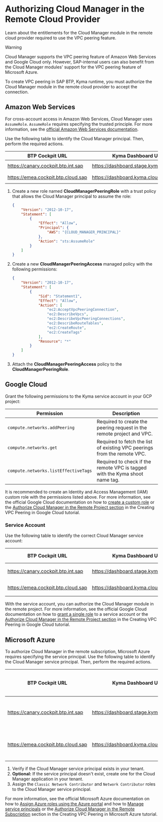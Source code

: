 # Authorizing Cloud Manager in the Remote Cloud Provider

Learn about the entitlements for the Cloud Manager module in the remote cloud provider required to use the VPC peering feature.

> [!WARNING]
> Cloud Manager supports the VPC peering feature of Amazon Web Services and Google Cloud only.
> However, SAP-internal users can also benefit from the Cloud Manager modules' support for the VPC peering feature of Microsoft Azure.

To create VPC peering in SAP BTP, Kyma runtime, you must authorize the Cloud Manager module in the remote cloud provider to accept the connection.

## Amazon Web Services

For cross-account access in Amazon Web Services, Cloud Manager uses `AssumeRole`. `AssumeRole` requires specifying the trusted principle. For more information, see the [official Amazon Web Services documentation](https://awscli.amazonaws.com/v2/documentation/api/latest/reference/sts/assume-role.html).

Use the following table to identify the Cloud Manager principal. Then, perform the required actions.

| BTP Cockpit URL                    | Kyma Dashboard URL                     | Cloud Manager Principal                                      |
|------------------------------------|----------------------------------------|--------------------------------------------------------------|
| https://canary.cockpit.btp.int.sap | https://dashboard.stage.kyma.cloud.sap | `arn:aws:iam::194230256199:user/cloud-manager-peering-stage` |
| https://emea.cockpit.btp.cloud.sap | https://dashboard.kyma.cloud.sap       | `arn:aws:iam::194230256199:user/cloud-manager-peering-prod`  |
<!-- The stage landscape is visible only in the Internal DRAFT version of Help Portal docs. The stage landscape is not part of the Cloud Production version of Help Portal docs -->

1. Create a new role named **CloudManagerPeeringRole** with a trust policy that allows the Cloud Manager principal to assume the role:

    ```json
    {
        "Version": "2012-10-17",
        "Statement": [
            {
                "Effect": "Allow",
                "Principal": {
                    "AWS": "{CLOUD_MANAGER_PRINCIPAL}"
                },
                "Action": "sts:AssumeRole"
            }
        ]
    }

    ```

2. Create a new **CloudManagerPeeringAccess** managed policy with the following permissions:

    ```json
    {
        "Version": "2012-10-17",
        "Statement": [
            {
                "Sid": "Statement1",
                "Effect": "Allow",
                "Action": [
                    "ec2:AcceptVpcPeeringConnection",
                    "ec2:DescribeVpcs",
                    "ec2:DescribeVpcPeeringConnections",
                    "ec2:DescribeRouteTables",
                    "ec2:CreateRoute",
                    "ec2:CreateTags"
                ],
                "Resource": "*"
            }
        ]
    }
    ```

3. Attach the **CloudManagerPeeringAccess** policy to the **CloudManagerPeeringRole**.

## Google Cloud

Grant the following permissions to the Kyma service account in your GCP project:

| Permission                           | Description                                                                 |
|--------------------------------------|-----------------------------------------------------------------------------|
| `compute.networks.addPeering`        | Required to create the peering request in the remote project and VPC.       |
| `compute.networks.get`               | Required to fetch the list of existing VPC peerings from the remote VPC.    |
| `compute.networks.listEffectiveTags` | Required to check if the remote VPC is tagged with the Kyma shoot name tag. |

It is recommended to create an Identity and Access Management (IAM) custom role with the permissions listed above. 
For more information, see the official Google Cloud documentation on how to [create a custom role](https://cloud.google.com/iam/docs/creating-custom-roles#creating) or the [Authorize Cloud Manager in the Remote Project section](tutorials/01-30-20-gcp-vpc-peering.md#authorize-cloud-manager-in-the-remote-project) in the Creating VPC Peering in Google Cloud tutorial.

### Service Account

Use the following table to identify the correct Cloud Manager service account:

| BTP Cockpit URL                    | Kyma Dashboard URL                     | Cloud Manager Service Account                                          |
|------------------------------------|----------------------------------------|------------------------------------------------------------------------|
| https://canary.cockpit.btp.int.sap | https://dashboard.stage.kyma.cloud.sap | `cloud-manager-peering@sap-ti-dx-kyma-mps-stage.iam.gserviceaccount.com` |
| https://emea.cockpit.btp.cloud.sap | https://dashboard.kyma.cloud.sap       | `cloud-manager-peering@sap-ti-dx-kyma-mps-prod.iam.gserviceaccount.com`  |
<!-- The stage landscape is visible only in the Internal DRAFT version of Help Portal docs. The stage landscape is not part of the Cloud Production version of Help Portal docs -->

With the service account, you can authorize the Cloud Manager module in the remote project.
For more information, see the official Google Cloud documentation on how to [grant a single role](https://cloud.google.com/iam/docs/granting-changing-revoking-access#grant-single-role) to a service account or the [Authorize Cloud Manager in the Remote Project section](tutorials/01-30-20-gcp-vpc-peering.md#authorize-cloud-manager-in-the-remote-project) in the Creating VPC Peering in Google Cloud tutorial.

## Microsoft Azure
<!-- VPC peering for Microsoft Azure is visible only in the Internal DRAFT version of Help Portal docs and it is not part of the Cloud Production version of Help Portal docs -->

To authorize Cloud Manager in the remote subscription, Microsoft Azure requires specifying the service principal. Use the following table to identify the Cloud Manager service principal. Then, perform the required actions.

| BTP Cockpit URL                    | Kyma Dashboard URL                     | Cloud Manager Service Principal  | Cloud Manager Application (Client) ID |
|------------------------------------|----------------------------------------|----------------------------------|---------------------------------------|
| https://canary.cockpit.btp.int.sap | https://dashboard.stage.kyma.cloud.sap | kyma-cloud-manager-peering-stage | 8e08320c-7e81-42bd-9eee-e5dae04cadf0  |
| https://emea.cockpit.btp.cloud.sap | https://dashboard.kyma.cloud.sap       | kyma-cloud-manager-peering-prod  | 202aa655-369d-4fe7-bbbc-d033d96a687e  |

1. Verify if the Cloud Manager service principal exists in your tenant.
2. **Optional:** If the service principal doesn't exist, create one for the Cloud Manager application in your tenant.
3. Assign the `Classic Network Contributor` and `Network Contributor` roles to the Cloud Manager service principal.

For more information, see the official Microsoft Azure documentation on how to [Assign Azure roles using the Azure portal](https://learn.microsoft.com/en-us/azure/role-based-access-control/role-assignments-portal) and how to [Manage service principals](https://learn.microsoft.com/en-us/azure/databricks/admin/users-groups/service-principals) or the [Authorize Cloud Manager in the Remote Subscription](tutorials/01-30-30-azure-vpc-peering.md#authorize-cloud-manager-in-the-remote-subscription) section in the Creating VPC Peering in Microsoft Azure tutorial.